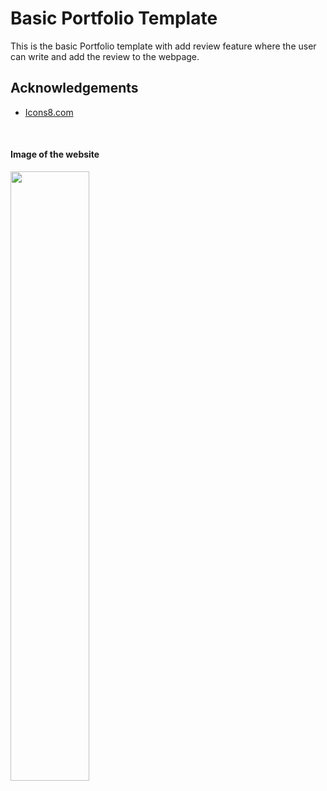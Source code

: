 # Basic Portfolio Template

This is the basic Portfolio template with add review feature where the user can write and add the review to the webpage.


## Acknowledgements

 - [Icons8.com](https://icons8.com)

<br>

#### Image of the website 

<img src="https://github.com/PrasadP27/Portfolio-Template/assets/157368807/41946f25-347e-462e-af08-0533c4084e5f" width="50%" />
